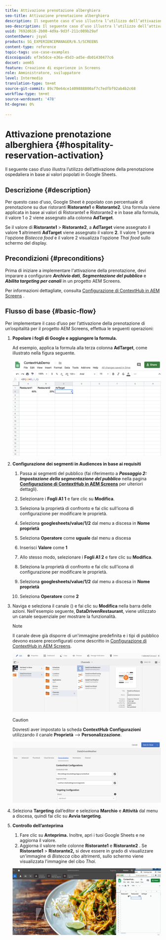 ```yaml
---
title: Attivazione prenotazione alberghiera
seo-title: Attivazione prenotazione alberghiera
description: Il seguente caso d’uso illustra l’utilizzo dell’attivazione della prenotazione ospedaliera in base ai valori popolati in Google Sheets.
seo-description: Il seguente caso d’uso illustra l’utilizzo dell’attivazione della prenotazione ospedaliera in base ai valori popolati in Google Sheets.
uuid: 7692d616-2b00-4d9a-9d3f-211c089b29af
contentOwner: jsyal
products: SG_EXPERIENCEMANAGER/6.5/SCREENS
content-type: reference
topic-tags: use-case-examples
discoiquuid: ef3e5dce-e36a-45d3-ad5e-db01430477c6
docset: aem65
feature: Creazione di esperienze in Screens
role: Amministratore, sviluppatore
level: Intermedio
translation-type: tm+mt
source-git-commit: 89c70e64ce1409888800af7c7edfbf92ab4b2c68
workflow-type: tm+mt
source-wordcount: '478'
ht-degree: 0%

---
```



# Attivazione prenotazione alberghiera {#hospitality-reservation-activation}

Il seguente caso d’uso illustra l’utilizzo dell’attivazione della prenotazione ospedaliera in base ai valori popolati in Google Sheets.

## Descrizione {#description}

Per questo caso d&#39;uso, Google Sheet è popolato con percentuale di prenotazione su due ristoranti **Ristorante1** e **Ristorante2**. Una formula viene applicata in base ai valori di Ristorante1 e Ristorante2 e in base alla formula, il valore 1 o 2 viene assegnato alla colonna **AdTarget**.

Se il valore di **Ristorante1** > **Ristorante2**, a **AdTarget** viene assegnato il valore **1** altrimenti **AdTarget** viene assegnato il valore **2**. Il valore 1 genera l&#39;opzione *Bistecca food* e il valore 2 visualizza l&#39;opzione *Thai food* sullo schermo del display.

## Precondizioni {#preconditions}

Prima di iniziare a implementare l&#39;attivazione della prenotazione, devi imparare a configurare ***Archivio dati***, ***Segmentazione del pubblico*** e ***Abilita targeting per canali*** in un progetto AEM Screens.

Per informazioni dettagliate, consulta [Configurazione di ContextHub in AEM Screens](configuring-context-hub.md) .

## Flusso di base {#basic-flow}

Per implementare il caso d’uso per l’attivazione della prenotazione di un’ospitalità per il progetto AEM Screens, effettua le seguenti operazioni:

1. **Popolare i fogli di Google e aggiungere la formula.**

   Ad esempio, applica la formula alla terza colonna **AdTarget**, come illustrato nella figura seguente.

   ![screen_shot_2019-04-29at94132am](assets/screen_shot_2019-04-29at94132am.png)

1. **Configurazione dei segmenti in Audiences in base ai requisiti**

   1. Passa ai segmenti del pubblico (fai riferimento a ***Passaggio 2: Impostazione della segmentazione del pubblico*** nella pagina **[Configurazione di ContextHub in AEM Screens](configuring-context-hub.md)** per ulteriori dettagli).

   1. Selezionare i **Fogli A1 1** e fare clic su **Modifica**.

   1. Seleziona la proprietà di confronto e fai clic sull’icona di configurazione per modificare le proprietà.
   1. Seleziona **googlesheets/value/1/2** dal menu a discesa in **Nome proprietà**

   1. Seleziona **Operatore** come **uguale** dal menu a discesa

   1. Inserisci **Valore** come **1**

   1. Allo stesso modo, selezionare i **Fogli A1 2** e fare clic su **Modifica**.

   1. Seleziona la proprietà di confronto e fai clic sull’icona di configurazione per modificare le proprietà.
   1. Seleziona **googlesheets/value/1/2** dal menu a discesa in **Nome proprietà**

   1. Seleziona **Operatore** come **2**

1. Naviga e seleziona il canale () e fai clic su **Modifica** nella barra delle azioni. Nell&#39;esempio seguente, **DataDrivenRestaurant**, viene utilizzato un canale sequenziale per mostrare la funzionalità.

   >[!NOTE]
   >
   >Il canale deve già disporre di un&#39;immagine predefinita e i tipi di pubblico devono essere preconfigurati come descritto in [Configurazione di ContextHub in AEM Screens](configuring-context-hub.md).

   ![screen_shot_2019-05-08at14652pm](assets/screen_shot_2019-05-08at14652pm.png)

   >[!CAUTION]
   >
   >Dovresti aver impostato la scheda **ContextHub** **Configurazioni** utilizzando il canale **Proprietà** —> **Personalizzazione**.

   ![screen_shot_2019-05-08at114106am](assets/screen_shot_2019-05-08at114106am.png)

1. Seleziona **Targeting** dall’editor e seleziona **Marchio** e **Attività** dal menu a discesa, quindi fai clic su **Avvia targeting**.
1. **Controllo dell’anteprima**

   1. Fare clic su **Anteprima.** Inoltre, apri i tuoi Google Sheets e ne aggiorna il valore.
   1. Aggiorna il valore nelle colonne **Ristorante1** e **Ristorante2** . Se **Ristorante1** > **Ristorante2,** si deve essere in grado di visualizzare un&#39;immagine di *Bistecca* cibo altrimenti, sullo schermo viene visualizzata l&#39;immagine del cibo *Thai*.

   ![risultato5](assets/result5.gif)

